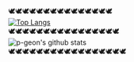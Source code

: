 🕊🕊🕊🕊🕊🕊🕊🕊🕊🕊🕊🕊🕊🕊🕊</br>
[![Top Langs](https://github-readme-stats.vercel.app/api/top-langs/?username=p-geon&layout=compact)](https://github.com/p-geon/github-readme-stats)</br>
🕊🕊🕊🕊🕊🕊🕊🕊🕊🕊🕊🕊🕊🕊🕊🕊</br>
![p-geon's github stats](https://github-readme-stats.vercel.app/api?username=p-geon&show_icons=true&theme=radical)</br>
🕊🕊🕊🕊🕊🕊🕊🕊🕊🕊🕊🕊🕊🕊🕊🕊🕊</br>
